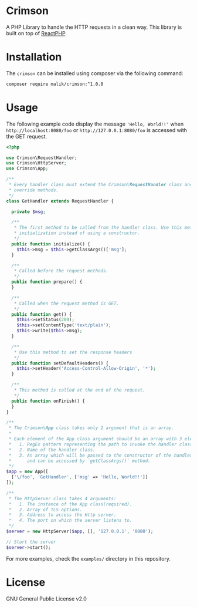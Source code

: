# Crimson
A PHP Library to handle the HTTP requests in a clean way. This library is built
on top of [ReactPHP](https://reactphp.org/).

# Installation
The ``crimson`` can be installed using composer via the following command:
```bash
composer require malik/crimson:^1.0.0
```

# Usage
The following example code display the message `'Hello, World!!'` when
`http://localhost:8080/foo` or `http://127.0.0.1:8080/foo` is accessed with the GET request.

```PHP
<?php

use Crimson\RequestHandler;
use Crimson\HttpServer;
use Crimson\App;

/**
 * Every handler class must extend the Crimson\RequestHandler class and
 * override methods.
 */
class GetHandler extends RequestHandler {

  private $msg;

  /**
   * The first method to be called from the handler class. Use this method to do
   * initialization instead of using a constructor.
   */
  public function initialize() {
    $this->msg = $this->getClassArgs()['msg'];
  }

  /**
   * Called before the request methods.
   */
  public function prepare() {
  }

  /**
   * Called when the request method is GET.
   */
  public function get() {
    $this->setStatus(200);
    $this->setContentType('text/plain');
    $this->write($this->msg);
  }

  /**
   * Use this method to set the response headers
   */
  public function setDefaultHeaders() {
    $this->setHeader('Access-Control-Allow-Origin', '*');
  }

  /**
   * This method is called at the end of the request.
   */
  public function onFinish() {
  }
}

/**
 * The Crimson\App class takes only 1 argument that is an array.
 *
 * Each element of the App class argument should be an array with 3 elements:
 *   1. RegEx pattern representing the path to invoke the handler class methods.
 *   2. Name of the handler class.
 *   3. An array which will be passed to the constructor of the handler class
 *      and can be accessed by `getClassArgs()` method.
 */
$app = new App([
  ['\/foo', 'GetHandler', ['msg' => 'Hello, World!!']]
]);

/**
 * The HttpServer class takes 4 arguments:
 *   1. The instance of the App class(required).
 *   2. Array of TLS options.
 *   3. Address to access the Http server.
 *   4. The port on which the server listens to.
 */
$server = new HttpServer($app, [], '127.0.0.1', '8080');

// Start the server
$server->start();
```

For more examples, check the `examples/` directory in this repository.

# License
GNU General Public License v2.0
